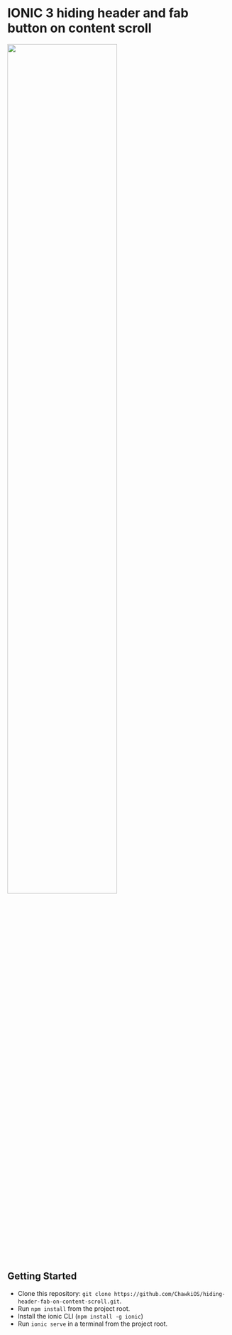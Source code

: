 # IONIC 3 hiding header and fab button on content scroll

<img src="https://raw.githubusercontent.com/ChawkiOS/hiding-header-fab-on-content-scroll/master/src/assets/imgs/demo.gif" width="70%"/>

## Getting Started

* Clone this repository: `git clone https://github.com/ChawkiOS/hiding-header-fab-on-content-scroll.git`.
* Run `npm install` from the project root.
* Install the ionic CLI (`npm install -g ionic`)
* Run `ionic serve` in a terminal from the project root.
